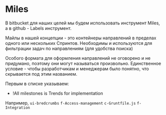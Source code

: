 # Miles

В bitbucket для наших целей мы будем использовать инструмент Miles,
а в github - Labels инструмент.

Майлы в нашей концепции - это контейнеры направлений в пределах одного или нескольких Спринтов.
Необходимы и используются для фильтрации задач по направлениям (для удобства поиска)

Особого формата для оформления направлений не оговорено и не придумано, 
поэтому они могут называться произвольно.
Единственное условие - чтобы разработчикам и менеджерам было понятно, что скрывается под этим названием.

Первым в списке указываем:
* !All milestones is Trends for implementation

Например,
`ui-bredcrumbs`
`f-Access-management`
`с-Gruntfile.js`
`f-Integration`

